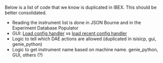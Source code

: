 Below is a list of code that we know is duplicated in IBEX. This should be better consolidated.
* Reading the instrument list is done in JSON Bourne and in the Experiment Database Populator
* GUI: [Load config handler](https://github.com/ISISComputingGroup/ibex_gui/blob/master/base/uk.ac.stfc.isis.ibex.ui.configserver/src/uk/ac/stfc/isis/ibex/ui/configserver/commands/LoadConfigHandler.java) vs [load recent config handler](https://github.com/ISISComputingGroup/ibex_gui/blob/master/base/uk.ac.stfc.isis.ibex.ui.configserver/src/uk/ac/stfc/isis/ibex/ui/configserver/commands/RecentConfigsHandler.java)
* Logic to tell which DAE actions are allowed (duplicated in isisicp, gui, genie_python)
* Logic to get instrument name based on machine name. genie_python, GUI, others (?)